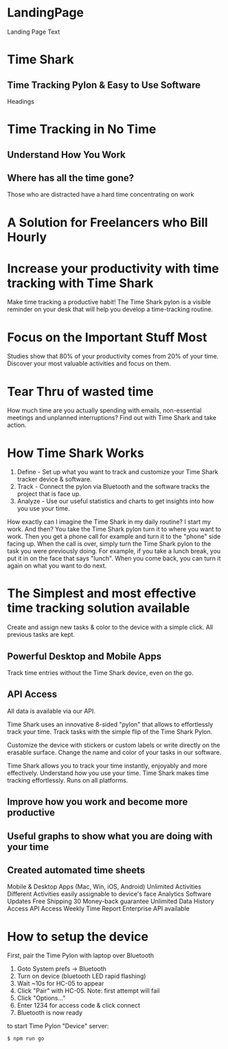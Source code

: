 # LandingPage
Landing Page Text

# Time Shark
## Time Tracking Pylon & Easy to Use Software

Headings
# Time Tracking in No Time
## Understand How You Work
## Where has all the time gone?
Those who are distracted have a hard time concentrating on work

# A Solution for Freelancers who Bill Hourly

# Increase your productivity with time tracking with Time Shark

Make time tracking a productive habit! The Time Shark pylon is a visible reminder on your desk that will help you develop a time-tracking routine.

# Focus on the Important Stuff Most
Studies show that 80% of your productivity comes from 20% of your time. Discover your most valuable activities and focus on them.

# Tear Thru of wasted time
How much time are you actually spending with emails, non-essential meetings and unplanned interruptions? Find out with Time Shark and take action.

# How Time Shark Works
1. Define - Set up what you want to track and customize your Time Shark tracker device & software.
2. Track - Connect the pylon via Bluetooth and the software tracks the project that is face up.
3. Analyze - Use our useful statistics and charts to get insights into how you use your time.

How exactly can I imagine the Time Shark in my daily routine? I start my work. And then?
You take the Time Shark pylon turn it to where you want to work. Then you get a phone call for example and turn it to the "phone" side facing up. When the call is over, simply turn the Time Shark pylon to the task you were previously doing. For example, if you take a lunch break, you put it in on the face that says "lunch". When you come back, you can turn it again on what you want to do next.

# The Simplest and most effective time tracking solution available
Create and assign new tasks & color to the device with a simple click. All previous tasks are kept.

## Powerful Desktop and Mobile Apps
Track time entries without the Time Shark device, even on the go.

## API Access
All data is available via our API.

Time Shark uses an innovative 8-sided "pylon" that allows to effortlessly track your time. Track tasks with the simple flip of the Time Shark Pylon.

Customize the device with stickers or custom labels or write directly on the erasable surface. Change the name and color of your tasks in our software.

Time Shark allows you to track your time instantly, enjoyably and more effectively. Understand how you use your time. Time Shark makes time tracking effortlessly. Runs on all platforms. 

## Improve how you work and become more productive

## Useful graphs to show what you are doing with your time

## Created automated time sheets

Mobile & Desktop Apps (Mac, Win, iOS, Android)
Unlimited Activities
Different Activities easily assignable to device's face
Analytics
Software Updates
Free Shipping
30 Money-back guarantee
Unlimited Data History Access
API Access
Weekly Time Report
Enterprise API available


# How to setup the device

First, pair the Time Pylon with laptop over Bluetooth

1. Goto System prefs -> Bluetooth
2. Turn on device (bluetooth LED rapid flashing)
3. Wait ~10s for HC-05 to appear
4. Click "Pair" with HC-05. Note: first attempt will fail
5. Click "Options..."
6. Enter 1234 for access code & click connect
7. Bluetooth is now ready


to start Time Pylon "Device" server:
```
$ npm run go
```
